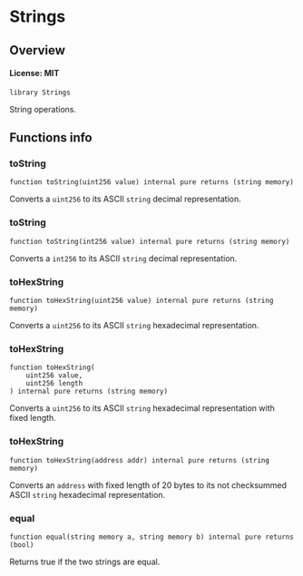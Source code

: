 # Strings

## Overview

#### License: MIT

```solidity
library Strings
```

String operations.
## Functions info

### toString

```solidity
function toString(uint256 value) internal pure returns (string memory)
```

Converts a `uint256` to its ASCII `string` decimal representation.
### toString

```solidity
function toString(int256 value) internal pure returns (string memory)
```

Converts a `int256` to its ASCII `string` decimal representation.
### toHexString

```solidity
function toHexString(uint256 value) internal pure returns (string memory)
```

Converts a `uint256` to its ASCII `string` hexadecimal representation.
### toHexString

```solidity
function toHexString(
    uint256 value,
    uint256 length
) internal pure returns (string memory)
```

Converts a `uint256` to its ASCII `string` hexadecimal representation with fixed length.
### toHexString

```solidity
function toHexString(address addr) internal pure returns (string memory)
```

Converts an `address` with fixed length of 20 bytes to its not checksummed ASCII `string` hexadecimal representation.
### equal

```solidity
function equal(string memory a, string memory b) internal pure returns (bool)
```

Returns true if the two strings are equal.